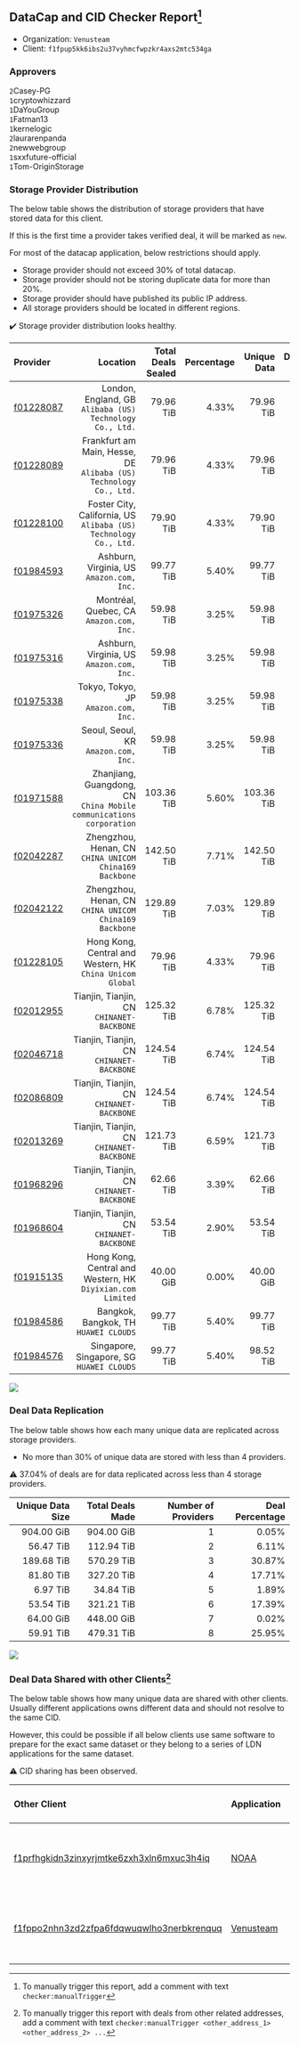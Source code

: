 ## DataCap and CID Checker Report[^1]
 - Organization: `Venusteam`
 - Client: `f1fpup5kk6ibs2u37vyhmcfwpzkr4axs2mtc534ga`
### Approvers
`2`Casey-PG<br/>`1`cryptowhizzard<br/>`1`DaYouGroup<br/>`1`Fatman13<br/>`1`kernelogic<br/>`2`laurarenpanda<br/>`2`newwebgroup<br/>`1`sxxfuture-official<br/>`1`Tom-OriginStorage

### Storage Provider Distribution
The below table shows the distribution of storage providers that have stored data for this client.

If this is the first time a provider takes verified deal, it will be marked as `new`.

For most of the datacap application, below restrictions should apply.
 - Storage provider should not exceed 30% of total datacap.
 - Storage provider should not be storing duplicate data for more than 20%.
 - Storage provider should have published its public IP address.
 - All storage providers should be located in different regions.

✔️ Storage provider distribution looks healthy.

| Provider                                              |                                                               Location | Total Deals Sealed | Percentage | Unique Data | Duplicate Deals |
| :---------------------------------------------------- | ---------------------------------------------------------------------: | -----------------: | ---------: | ----------: | --------------: |
| [f01228087](https://filfox.info/en/address/f01228087) |            London, England, GB<br/>`Alibaba (US) Technology Co., Ltd.` |          79.96 TiB |      4.33% |   79.96 TiB |           0.00% |
| [f01228089](https://filfox.info/en/address/f01228089) |   Frankfurt am Main, Hesse, DE<br/>`Alibaba (US) Technology Co., Ltd.` |          79.96 TiB |      4.33% |   79.96 TiB |           0.00% |
| [f01228100](https://filfox.info/en/address/f01228100) |    Foster City, California, US<br/>`Alibaba (US) Technology Co., Ltd.` |          79.90 TiB |      4.33% |   79.90 TiB |           0.00% |
| [f01984593](https://filfox.info/en/address/f01984593) |                           Ashburn, Virginia, US<br/>`Amazon.com, Inc.` |          99.77 TiB |      5.40% |   99.77 TiB |           0.00% |
| [f01975326](https://filfox.info/en/address/f01975326) |                            Montréal, Quebec, CA<br/>`Amazon.com, Inc.` |          59.98 TiB |      3.25% |   59.98 TiB |           0.00% |
| [f01975316](https://filfox.info/en/address/f01975316) |                           Ashburn, Virginia, US<br/>`Amazon.com, Inc.` |          59.98 TiB |      3.25% |   59.98 TiB |           0.00% |
| [f01975338](https://filfox.info/en/address/f01975338) |                                Tokyo, Tokyo, JP<br/>`Amazon.com, Inc.` |          59.98 TiB |      3.25% |   59.98 TiB |           0.00% |
| [f01975336](https://filfox.info/en/address/f01975336) |                                Seoul, Seoul, KR<br/>`Amazon.com, Inc.` |          59.98 TiB |      3.25% |   59.98 TiB |           0.00% |
| [f01971588](https://filfox.info/en/address/f01971588) | Zhanjiang, Guangdong, CN<br/>`China Mobile communications corporation` |         103.36 TiB |      5.60% |  103.36 TiB |           0.00% |
| [f02042287](https://filfox.info/en/address/f02042287) |              Zhengzhou, Henan, CN<br/>`CHINA UNICOM China169 Backbone` |         142.50 TiB |      7.71% |  142.50 TiB |           0.00% |
| [f02042122](https://filfox.info/en/address/f02042122) |              Zhengzhou, Henan, CN<br/>`CHINA UNICOM China169 Backbone` |         129.89 TiB |      7.03% |  129.89 TiB |           0.00% |
| [f01228105](https://filfox.info/en/address/f01228105) |           Hong Kong, Central and Western, HK<br/>`China Unicom Global` |          79.96 TiB |      4.33% |   79.96 TiB |           0.00% |
| [f02012955](https://filfox.info/en/address/f02012955) |                           Tianjin, Tianjin, CN<br/>`CHINANET-BACKBONE` |         125.32 TiB |      6.78% |  125.32 TiB |           0.00% |
| [f02046718](https://filfox.info/en/address/f02046718) |                           Tianjin, Tianjin, CN<br/>`CHINANET-BACKBONE` |         124.54 TiB |      6.74% |  124.54 TiB |           0.00% |
| [f02086809](https://filfox.info/en/address/f02086809) |                           Tianjin, Tianjin, CN<br/>`CHINANET-BACKBONE` |         124.54 TiB |      6.74% |  124.54 TiB |           0.00% |
| [f02013269](https://filfox.info/en/address/f02013269) |                           Tianjin, Tianjin, CN<br/>`CHINANET-BACKBONE` |         121.73 TiB |      6.59% |  121.73 TiB |           0.00% |
| [f01968296](https://filfox.info/en/address/f01968296) |                           Tianjin, Tianjin, CN<br/>`CHINANET-BACKBONE` |          62.66 TiB |      3.39% |   62.66 TiB |           0.00% |
| [f01968604](https://filfox.info/en/address/f01968604) |                           Tianjin, Tianjin, CN<br/>`CHINANET-BACKBONE` |          53.54 TiB |      2.90% |   53.54 TiB |           0.00% |
| [f01915135](https://filfox.info/en/address/f01915135) |          Hong Kong, Central and Western, HK<br/>`Diyixian.com Limited` |          40.00 GiB |      0.00% |   40.00 GiB |           0.00% |
| [f01984586](https://filfox.info/en/address/f01984586) |                               Bangkok, Bangkok, TH<br/>`HUAWEI CLOUDS` |          99.77 TiB |      5.40% |   99.77 TiB |           0.00% |
| [f01984576](https://filfox.info/en/address/f01984576) |                           Singapore, Singapore, SG<br/>`HUAWEI CLOUDS` |          99.77 TiB |      5.40% |   98.52 TiB |           1.25% |

<img src="https://raw.githubusercontent.com/data-preservation-programs/filplus-checker-assets/main/filecoin-project/filecoin-plus-large-datasets/issues/1726/1688348615093.png"/>

### Deal Data Replication
The below table shows how each many unique data are replicated across storage providers.

- No more than 30% of unique data are stored with less than 4 providers.

⚠️ 37.04% of deals are for data replicated across less than 4 storage providers.

| Unique Data Size | Total Deals Made | Number of Providers | Deal Percentage |
| ---------------: | ---------------: | ------------------: | --------------: |
|       904.00 GiB |       904.00 GiB |                   1 |           0.05% |
|        56.47 TiB |       112.94 TiB |                   2 |           6.11% |
|       189.68 TiB |       570.29 TiB |                   3 |          30.87% |
|        81.80 TiB |       327.20 TiB |                   4 |          17.71% |
|         6.97 TiB |        34.84 TiB |                   5 |           1.89% |
|        53.54 TiB |       321.21 TiB |                   6 |          17.39% |
|        64.00 GiB |       448.00 GiB |                   7 |           0.02% |
|        59.91 TiB |       479.31 TiB |                   8 |          25.95% |

<img src="https://raw.githubusercontent.com/data-preservation-programs/filplus-checker-assets/main/filecoin-project/filecoin-plus-large-datasets/issues/1726/1688348616085.png"/>

### Deal Data Shared with other Clients[^3]
The below table shows how many unique data are shared with other clients.
Usually different applications owns different data and should not resolve to the same CID.

However, this could be possible if all below clients use same software to prepare for the exact same dataset or they belong to a series of LDN applications for the same dataset.

⚠️ CID sharing has been observed.

| Other Client                                                                                                          | Application                                                                               | Total Deals Affected | Unique CIDs | Approvers                                                                                                        |
| :-------------------------------------------------------------------------------------------------------------------- | :---------------------------------------------------------------------------------------- | -------------------: | ----------: | :--------------------------------------------------------------------------------------------------------------- |
| [f1prfhgkidn3zinxyrjmtke6zxh3xln6mxuc3h4iq](https://filfox.info/en/address/f1prfhgkidn3zinxyrjmtke6zxh3xln6mxuc3h4iq) | [NOAA](https://github.com/filecoin-project/filecoin-plus-large-datasets/issues/1729)      |           146.18 TiB |       1,600 | `1`cryptowhizzard<br/>`2`kernelogic<br/>`1`laurarenpanda<br/>`1`newwebgroup<br/>`1`NiwanDao<br/>`1`SuperChaiChai |
| [f1fppo2nhn3zd2zfpa6fdqwuqwlho3nerbkrenquq](https://filfox.info/en/address/f1fppo2nhn3zd2zfpa6fdqwuqwlho3nerbkrenquq) | [Venusteam](https://github.com/filecoin-project/filecoin-plus-large-datasets/issues/1725) |           128.73 TiB |       1,561 | `1`DaYouGroup<br/>`1`kernelogic<br/>`1`laurarenpanda<br/>`2`newwebgroup<br/>`1`sxxfuture-official                |

[^1]: To manually trigger this report, add a comment with text `checker:manualTrigger`

[^2]: Deals from those addresses are combined into this report as they are specified with `checker:manualTrigger`

[^3]: To manually trigger this report with deals from other related addresses, add a comment with text `checker:manualTrigger <other_address_1> <other_address_2> ...`
